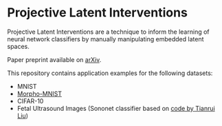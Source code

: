 Projective Latent Interventions
==============================

Projective Latent Interventions are a technique to inform
the learning of neural network classifiers by
manually manipulating embedded latent spaces.

Paper preprint available on [arXiv](https://arxiv.org/abs/2006.12902).

This repository contains application examples for the following datasets:

- MNIST
- [Morpho-MNIST](https://github.com/dccastro/Morpho-MNIST)
- CIFAR-10
- Fetal Ultrasound Images (Sononet classifier based on [code by Tianrui Liu](https://gitlab.doc.ic.ac.uk/trl15/spd_pytorch))
